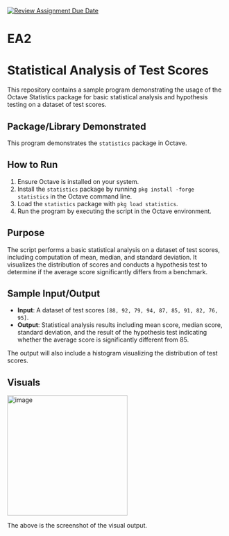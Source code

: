 [![Review Assignment Due Date](https://classroom.github.com/assets/deadline-readme-button-24ddc0f5d75046c5622901739e7c5dd533143b0c8e959d652212380cedb1ea36.svg)](https://classroom.github.com/a/RPDAFNpj)
# EA2
# Statistical Analysis of Test Scores

This repository contains a sample program demonstrating the usage of the Octave Statistics package for basic statistical analysis and hypothesis testing on a dataset of test scores.

## Package/Library Demonstrated

This program demonstrates the `statistics` package in Octave.

## How to Run

1. Ensure Octave is installed on your system.
2. Install the `statistics` package by running `pkg install -forge statistics` in the Octave command line.
3. Load the `statistics` package with `pkg load statistics`.
4. Run the program by executing the script in the Octave environment.

## Purpose

The script performs a basic statistical analysis on a dataset of test scores, including computation of mean, median, and standard deviation. It visualizes the distribution of scores and conducts a hypothesis test to determine if the average score significantly differs from a benchmark.

## Sample Input/Output

- **Input**: A dataset of test scores `[88, 92, 79, 94, 87, 85, 91, 82, 76, 95]`.
- **Output**: Statistical analysis results including mean score, median score, standard deviation, and the result of the hypothesis test indicating whether the average score is significantly different from 85.

The output will also include a histogram visualizing the distribution of test scores.

## Visuals

<img width="277" alt="image" src="https://github.com/CS2613-WI24-FR01B/exploration-activity-2-DanielOlorunfemi/assets/156123223/ce2998cc-fc92-4687-88ef-e35060d6a71c">


The above is the screenshot of the visual output.



